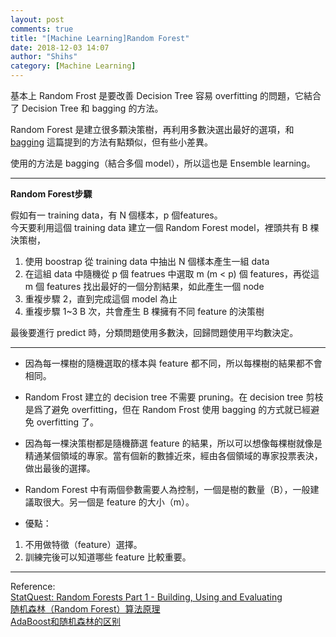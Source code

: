 ```yaml
---
layout: post
comments: true
title: "[Machine Learning]Random Forest"
date: 2018-12-03 14:07
author: "Shihs"
category: [Machine Learning]
---
```


基本上 Random Frost 是要改善 Decision Tree 容易 overfitting 的問題，它結合了 Decision Tree 和 bagging 的方法。

Random Forest 是建立很多顆決策樹，再利用多數決選出最好的選項，和 [bagging](https://shihs.github.io/blog/machine%20learning/2018/12/03/Machine-Learning-Bagging/) 這篇提到的方法有點類似，但有些小差異。

使用的方法是 bagging（結合多個 model），所以這也是 Ensemble learning。

***

**Random Forest步驟**

假如有一 training data，有 N 個樣本，p 個features。
<br>
今天要利用這個 training data 建立一個 Random Forest model，裡頭共有 B 棵決策樹，

1. 使用 boostrap 從 training data 中抽出 N 個樣本產生一組 data
2. 在這組 data 中隨機從 p 個 featrues 中選取 m (m < p) 個 features，再從這 m 個 features 找出最好的一個分割結果，如此產生一個 node
3. 重複步驟 2，直到完成這個 model 為止
4. 重複步驟 1~3 B 次，共會產生 B 棵擁有不同 feature 的決策樹

最後要進行 predict 時，分類問題使用多數決，回歸問題使用平均數決定。

***

- 因為每一棵樹的隨機選取的樣本與 feature 都不同，所以每棵樹的結果都不會相同。
- Random Frost 建立的 decision tree 不需要 pruning。在 decision tree 剪枝是爲了避免 overfitting，但在 Random Frost 使用 bagging 的方式就已經避免 overfitting 了。
- 因為每一棵決策樹都是隨機篩選 feature 的結果，所以可以想像每棵樹就像是精通某個領域的專家。當有個新的數據近來，經由各個領域的專家投票表決，做出最後的選擇。
- Random Forest 中有兩個參數需要人為控制，一個是樹的數量（B），一般建議取很大。另一個是 feature 的大小（m）。

- 優點：
1. 不用做特徵（feature）選擇。
2. 訓練完後可以知道哪些 feature 比較重要。

***

Reference:
<br>
[StatQuest: Random Forests Part 1 - Building, Using and Evaluating](https://www.youtube.com/watch?v=J4Wdy0Wc_xQ)
<br>
[随机森林（Random Forest）算法原理](https://blog.csdn.net/edogawachia/article/details/79357844)
<br>
[AdaBoost和随机森林的区别](https://blog.csdn.net/niuniuyuh/article/details/54346930)